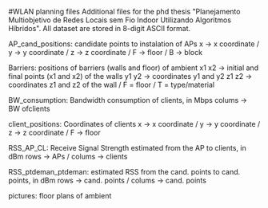 #WLAN planning files
Additional files for the phd thesis "Planejamento Multiobjetivo de Redes Locais sem Fio Indoor Utilizando Algoritmos Híbridos". All dataset are stored in 8-digit ASCII format.

AP_cand_positions: candidate points to instalation of APs
x -> x coordinate / y -> y coordinate / z -> z coordinate / F -> floor / B -> block

Barriers: positions of barriers (walls and floor) of ambient
x1 x2 -> initial and final points (x1 and x2) of the walls
y1 y2 -> coordinates y1 and y2 
z1 z2 -> coordinates z1 and z2 of the wall  /  F = floor  /  T = type/material

BW_consumption: Bandwidth consumption of clients, in Mbps
colums -> BW ofclients

client_positions: Coordinates of clients
x -> x coordinate / y -> y coordinate / z -> z coordinate / F -> floor

RSS_AP_CL: Receive Signal Strength estimated from the AP to clients, in dBm
rows -> APs  /  colums -> clients

RSS_ptdeman_ptdeman: estimated RSS from the cand. points to cand. points, in dBm
rows -> cand. points  /  colums -> cand. points

pictures: floor plans of ambient
